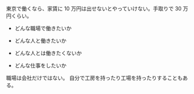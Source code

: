 東京で働くなら、家賃に 10 万円は出せないとやっていけない。手取りで 30 万円くらい。

- どんな職場で働きたいか
- どんな人と働きたいか
- どんな人とは働きたくないか

- どんな仕事をしたいか

職場は会社だけではない。
自分で工房を持ったり工場を持ったりすることもある。